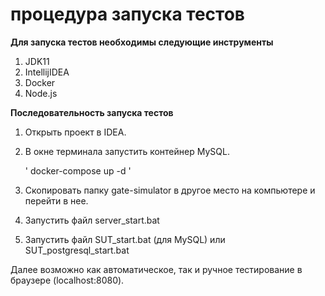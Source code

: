 # процедура запуска тестов
   **Для запуска тестов необходимы следующие инструменты**
1. JDK11
1. IntellijIDEA
1. Docker
1. Node.js

  **Последовательность запуска тестов**
1. Открыть проект в IDEA.
2.  В окне терминала запустить контейнер MySQL.
    
     ' docker-compose up -d '
3. Скопировать папку gate-simulator в другое место на компьютере и перейти в нее.
4. Запустить файл server_start.bat
5. Запустить файл SUT_start.bat (для MySQL) или SUT_postgresql_start.bat 

  Далее возможно как автоматическое, так и ручное тестирование в браузере (localhost:8080).
  


